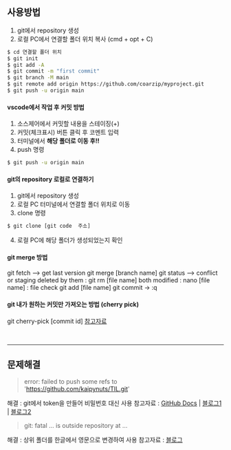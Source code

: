 ## 사용방법
1. git에서 repository 생성
2. 로컬 PC에서 연결할 폴더 위치 복사 (cmd + opt + C)
```bash
$ cd 연결할 폴더 위치
$ git init
$ git add -A
$ git commit -m "first commit"
$ git branch -M main
$ git remote add origin https://github.com/coarzip/myproject.git
$ git push -u origin main 
```

#### vscode에서 작업 후 커밋 방법
1. 소스제어에서 커밋할 내용을 스테이징(+)
2. 커밋(체크표시) 버튼 클릭 후 코멘트 입력
3. 터미널에서 **해당 폴더로 이동 후!!** 
4. push 명령
```bash
$ git push -u origin main
```

#### git의 repository 로컬로 연결하기
1. git에서 repository 생성
2. 로컬 PC 터미널에서 연결할 폴더 위치로 이동
3. clone 명령
```bash
$ git clone [git code  주소]
```
4. 로컬 PC에 해당 폴더가 생성되었는지 확인


#### git merge 방법
git fetch --> get last version
git merge [branch name]
git status  --> conflict or staging
    deleted by them : git rm [file name]
    both modified : 
        nano [file name] : file check
        git add [file name]
git commit -> :q

#### git 내가 원하는 커밋만 가져오는 방법 (cherry pick)
git cherry-pick [commit id]
[참고자료](https://velog.io/@mollog/Git-Cherry-Pick-%EB%82%B4%EA%B0%80-%EC%9B%90%ED%95%98%EB%8A%94-%EC%BB%A4%EB%B0%8B%EB%A7%8C-%EA%B0%80%EC%A0%B8%EC%98%A4%EA%B8%B0)


<br>

-----
## 문제해결

> error: failed to push some refs to 'https://github.com/kaipynuts/TIL.git'

해결 : git에서 token을 만들어 비밀번호 대신 사용
참고자료 : [GitHub Docs](https://docs.github.com/en/authentication/keeping-your-account-and-data-secure/creating-a-personal-access-token) | [블로그1](https://shinye0213.tistory.com/105) | [블로그2](https://hyeo-noo.tistory.com/184)


> git: fatal ... is outside repository at ...

해결 : 상위 폴더를 한글에서 영문으로 변경하여 사용
참고자료 : [블로그](https://gyong0117.tistory.com/entry/M1-%EB%A7%A5%EB%B6%81-Git-fatal-is-outside-repository-at-%EC%98%A4%EB%A5%98-%ED%95%B4%EA%B2%B0)